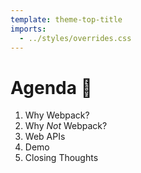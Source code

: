 ```yaml
---
template: theme-top-title
imports:
  - ../styles/overrides.css
---
```


# Agenda 📝

1. Why Webpack?
1. Why _Not_ Webpack?
1. Web APIs
1. Demo
1. Closing Thoughts
